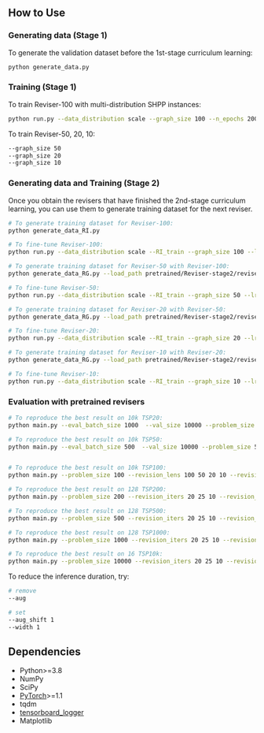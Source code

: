 

## How to Use

### Generating data (Stage 1)

To generate the validation dataset before the 1st-stage curriculum learning:
```bash
python generate_data.py
```

### Training (Stage 1)

To train Reviser-100 with multi-distribution SHPP instances:
```bash
python run.py --data_distribution scale --graph_size 100 --n_epochs 200
```

To train Reviser-50, 20, 10:
```bash
--graph_size 50
--graph_size 20
--graph_size 10
```

### Generating data and Training (Stage 2)

Once you obtain the revisers that have finished the 2nd-stage curriculum learning, you can use them to generate training dataset for the next reviser.

```bash
# To generate training dataset for Reviser-100:
python generate_data_RI.py

# To fine-tune Reviser-100:
python run.py --data_distribution scale --RI_train --graph_size 100 --lr_decay 0.99 --RI_path data/RI_train_tsp/500_RI100_seed1235.pt --load_path pretrained/Reviser-stage1/reviser_100/epoch-199.pt --n_epochs 300 --checkpoint_epochs 100

# To generate training dataset for Reviser-50 with Reviser-100:
python generate_data_RG.py --load_path pretrained/Reviser-stage2/reviser_100/epoch-299.pt --data_path data/RI_train_tsp/500_RI100_seed1235.pt --tgt_size 50 --revision_lens 100 --batch_size 50

# To fine-tune Reviser-50:
python run.py --data_distribution scale --RI_train --graph_size 50 --lr_decay 0.99 --RI_path data/RG_train_tsp/RG50.pt --load_path pretrained/Reviser-stage1/reviser_50/epoch-199.pt --n_epochs 300 --checkpoint_epochs 100

# To generate training dataset for Reviser-20 with Reviser-50:
python generate_data_RG.py --load_path pretrained/Reviser-stage2/reviser_50/epoch-299.pt --data_path data/RG_train_tsp/RG50.pt --tgt_size 20 --revision_lens 50 --batch_size 100 

# To fine-tune Reviser-20:
python run.py --data_distribution scale --RI_train --graph_size 20 --lr_decay 0.99 --RI_path data/RG_train_tsp/RG20.pt --load_path pretrained/Reviser-stage1/reviser_20/epoch-199.pt --n_epochs 300 --checkpoint_epochs 100

# To generate training dataset for Reviser-10 with Reviser-20:
python generate_data_RG.py --load_path pretrained/Reviser-stage2/reviser_20/epoch-299.pt --data_path data/RG_train_tsp/RG20.pt --tgt_size 10 --revision_lens 20 --batch_size 100 

# To fine-tune Reviser-10:
python run.py --data_distribution scale --RI_train --graph_size 10 --lr_decay 0.99 --RI_path data/RG_train_tsp/RG10.pt --load_path pretrained/Reviser-stage1/reviser_10/epoch-99.pt --n_epochs 300 --checkpoint_epochs 100
```


### Evaluation with pretrained revisers

```bash
# To reproduce the best result on 10k TSP20: 
python main.py --eval_batch_size 1000  --val_size 10000 --problem_size 20 --revision_lens 20 10 --revision_iters 10 5 --aug --width 1 --aug_shift 20 --decode_strategy sampling

# To reproduce the best result on 10k TSP50: 
python main.py --eval_batch_size 500  --val_size 10000 --problem_size 50 --revision_lens 50 20 10 --revision_iters 25 10 5 --aug --width 1 --aug_shift 20  --decode_strategy sampling


# To reproduce the best result on 10k TSP100: 
python main.py --problem_size 100 --revision_lens 100 50 20 10 --revision_iters 20 10 10 5 --aug --aug_shift 20 --eval_batch_size 200 --val_size 10000 --decode_strategy sampling

# To reproduce the best result on 128 TSP200: 
python main.py --problem_size 200 --revision_iters 20 25 10 --revision_lens 100 50 20 --aug --aug_shift 1 --width 20 --eval_batch_size 64 --val_size 128 --decode_strategy greedy

# To reproduce the best result on 128 TSP500:
python main.py --problem_size 500 --revision_iters 20 25 10 --revision_lens 100 50 20 --aug --aug_shift 1 --width 20 --eval_batch_size 32 --val_size 128 --decode_strategy greedy

# To reproduce the best result on 128 TSP1000:
python main.py --problem_size 1000 --revision_iters 20 25 10 --revision_lens 100 50 20 --aug --aug_shift 1 --width 20 --eval_batch_size 16 --val_size 128 --decode_strategy greedy

# To reproduce the best result on 16 TSP10k:
python main.py --problem_size 10000 --revision_iters 20 25 10 --revision_lens 100 50 20 --aug --aug_shift 1 --width 1 --eval_batch_size 16 --val_size 16 --decode_strategy greedy
```

To reduce the inference duration, try:
```bash
# remove
--aug

# set
--aug_shift 1
--width 1
```

## Dependencies

* Python>=3.8
* NumPy
* SciPy
* [PyTorch](http://pytorch.org/)>=1.1
* tqdm
* [tensorboard_logger](https://github.com/TeamHG-Memex/tensorboard_logger)
* Matplotlib 



